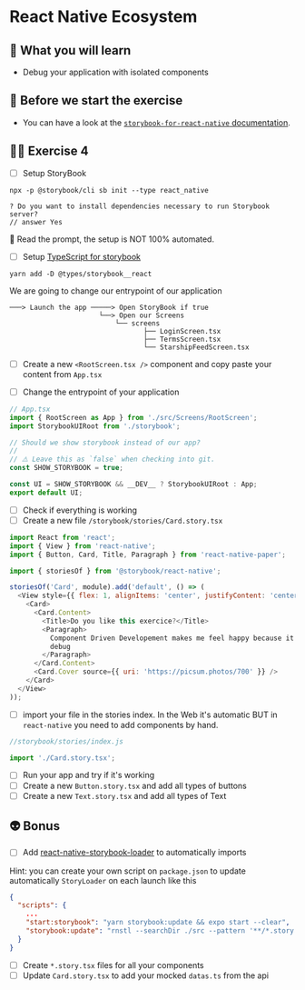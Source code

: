 # React Native Ecosystem

## 📡 What you will learn

- Debug your application with isolated components

## 👾 Before we start the exercise

- You can have a look at the [`storybook-for-react-native` documentation](https://github.com/storybookjs/react-native#storybook-for-react-native).

## 👨‍🚀 Exercise 4

- [ ] Setup StoryBook

```console
npx -p @storybook/cli sb init --type react_native
```

```console
? Do you want to install dependencies necessary to run Storybook server?
// answer Yes
```

🔭 Read the prompt, the setup is NOT 100% automated.

- [ ] Setup [TypeScript for storybook](https://storybook.js.org/docs/react/configure/typescript#dependencies-you-may-need)

```console
yarn add -D @types/storybook__react
```

We are going to change our entrypoint of our application

```
───> Launch the app ─────> Open StoryBook if true
                      └──> Open our Screens
                          └── screens
                                 ├── LoginScreen.tsx
                                 ├── TermsScreen.tsx
                                 └── StarshipFeedScreen.tsx
```

- [ ] Create a new `<RootScreen.tsx />` component and copy paste your content from `App.tsx`

- [ ] Change the entrypoint of your application

```typescript
// App.tsx
import { RootScreen as App } from './src/Screens/RootScreen';
import StorybookUIRoot from './storybook';

// Should we show storybook instead of our app?
//
// ⚠️ Leave this as `false` when checking into git.
const SHOW_STORYBOOK = true;

const UI = SHOW_STORYBOOK && __DEV__ ? StorybookUIRoot : App;
export default UI;
```

- [ ] Check if everything is working
- [ ] Create a new file `/storybook/stories/Card.story.tsx`

```javascript
import React from 'react';
import { View } from 'react-native';
import { Button, Card, Title, Paragraph } from 'react-native-paper';

import { storiesOf } from '@storybook/react-native';

storiesOf('Card', module).add('default', () => (
  <View style={{ flex: 1, alignItems: 'center', justifyContent: 'center' }}>
    <Card>
      <Card.Content>
        <Title>Do you like this exercice?</Title>
        <Paragraph>
          Component Driven Developement makes me feel happy because it's easy to
          debug
        </Paragraph>
      </Card.Content>
      <Card.Cover source={{ uri: 'https://picsum.photos/700' }} />
    </Card>
  </View>
));
```

- [ ] import your file in the stories index. In the Web it's automatic BUT in `react-native` you need to add components by hand.

```javascript
//storybook/stories/index.js

import './Card.story.tsx';
```

- [ ] Run your app and try if it's working
- [ ] Create a new `Button.story.tsx` and add all types of buttons
- [ ] Create a new `Text.story.tsx` and add all types of Text

## 👽 Bonus

- [ ] Add [react-native-storybook-loader](https://github.com/elderfo/react-native-storybook-loader) to automatically imports

Hint: you can create your own script on `package.json` to update automatically `StoryLoader` on each launch like this

```json
{
  "scripts": {
    ...
    "start:storybook": "yarn storybook:update && expo start --clear",
    "storybook:update": "rnstl --searchDir ./src --pattern '**/*.story.tsx' --outputFile ./storybook/StoryLoader.ts",
  }
}

```

- [ ] Create `*.story.tsx` files for all your components
- [ ] Update `Card.story.tsx` to add your mocked `datas.ts` from the api
